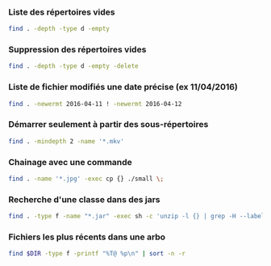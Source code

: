 ### Liste des répertoires vides
```bash
find . -depth -type d -empty
```
### Suppression des répertoires vides
```bash
find . -depth -type d -empty -delete
```
### Liste de fichier modifiés une date précise (ex 11/04/2016)
```bash
find . -newermt 2016-04-11 ! -newermt 2016-04-12
```

### Démarrer seulement à partir des sous-répertoires
```bash
find . -mindepth 2 -name '*.mkv'
```

### Chainage avec une commande
```bash
find . -name '*.jpg' -exec cp {} ./small \;
```

### Recherche d'une classe dans des jars
```bash
find . -type f -name "*.jar" -exec sh -c 'unzip -l {} | grep -H --label {} 'Buffer'' \;
```

### Fichiers les plus récents dans une arbo
```bash
find $DIR -type f -printf "%T@ %p\n" | sort -n -r
```
